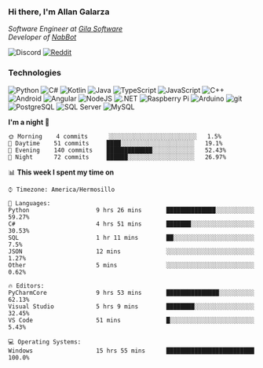 ### Hi there, I'm Allan Galarza
*Software Engineer at [Gila Software](https://gilasw.com)*  
*Developer of [NabBot](https://nabbot.xyz)*

![Discord](https://img.shields.io/badge/Galarzaa%238515-7289DA?logo=discord&style=flat-square&logoColor=white)
[![Reddit](https://img.shields.io/badge/Galarzaa%238515-FF4500?logo=reddit&style=flat-square&logoColor=white)](https://reddit.com/u/Galarzaa)

### Technologies
![Python](https://img.shields.io/badge/Python-4B8BBE?style=flat-square&logo=python&logoColor=white)
![C#](https://img.shields.io/badge/C%23-690081?style=flat-square&logo=c-sharp&logoColor=white)
![Kotlin](https://img.shields.io/badge/Kotlin-5848F4?logo=kotlin&style=flat-square&logoColor=white)
![Java](https://img.shields.io/badge/Java-ED8B00?style=flat-square&logo=java)
![TypeScript](https://img.shields.io/badge/TypeScript-007ACC?style=flat-square&logo=typescript)
![JavaScript](https://img.shields.io/badge/JavaScript-323330?style=flat-square&logo=javascript&logoColor=white)
![C++](https://img.shields.io/badge/C%2B%2B-0180CD?style=flat-square&logo=c%2B%2B)
![Android](https://img.shields.io/badge/Android-78C257?style=flat-square&logo=android&logoColor=white)
![Angular](https://img.shields.io/badge/Angular-C3002F?style=flat-square&logo=angular)
![NodeJS](https://img.shields.io/badge/NodeJS-3C873A?style=flat-square&logo=node.js&logoColor=white)
![.NET](https://img.shields.io/badge/.NET-690081?style=flat-square&logo=.net)
![Raspberry Pi](https://img.shields.io/badge/RaspberryPi-C41949?style=flat-square&logo=raspberry-pi)
![Arduino](https://img.shields.io/badge/Arduino-00979D?style=flat-square&logo=arduino&logoColor=white)
![git](https://img.shields.io/badge/git-F05133?style=flat-square&logo=git&logoColor=white)
![PostgreSQL](https://img.shields.io/badge/PostgreSQL-0064a5?style=flat-square&logo=postgresql)
![SQL Server](https://img.shields.io/badge/SQL_Server-E02E28?style=flat-square&logo=microsoft-sql-server)
![MySQL](https://img.shields.io/badge/MySQL-00758F?style=flat-square&logo=mysql&logoColor=white)

<!--
**Galarzaa90/Galarzaa90** is a ✨ _special_ ✨ repository because its `README.md` (this file) appears on your GitHub profile.

Here are some ideas to get you started:

- 🔭 I’m currently working on ...
- 🌱 I’m currently learning ...
- 👯 I’m looking to collaborate on ...
- 🤔 I’m looking for help with ...
- 💬 Ask me about ...
- 📫 How to reach me: ...
- 😄 Pronouns: ...
- ⚡ Fun fact: ...
-->

<!--START_SECTION:waka-->
**I'm a night 🦉** 

```text
🌞 Morning    4 commits      ░░░░░░░░░░░░░░░░░░░░░░░░░   1.5% 
🌆 Daytime    51 commits     ████░░░░░░░░░░░░░░░░░░░░░   19.1% 
🌃 Evening    140 commits    █████████████░░░░░░░░░░░░   52.43% 
🌙 Night      72 commits     ██████░░░░░░░░░░░░░░░░░░░   26.97%

```


📊 **This week I spent my time on** 

```text
⌚︎ Timezone: America/Hermosillo

💬 Languages: 
Python                   9 hrs 26 mins       ██████████████░░░░░░░░░░░   59.27% 
C#                       4 hrs 51 mins       ███████░░░░░░░░░░░░░░░░░░   30.53% 
SQL                      1 hr 11 mins        ██░░░░░░░░░░░░░░░░░░░░░░░   7.5% 
JSON                     12 mins             ░░░░░░░░░░░░░░░░░░░░░░░░░   1.27% 
Other                    5 mins              ░░░░░░░░░░░░░░░░░░░░░░░░░   0.62%

🔥 Editors: 
PyCharmCore              9 hrs 53 mins       ███████████████░░░░░░░░░░   62.13% 
Visual Studio            5 hrs 9 mins        ████████░░░░░░░░░░░░░░░░░   32.45% 
VS Code                  51 mins             █░░░░░░░░░░░░░░░░░░░░░░░░   5.43%

💻 Operating Systems: 
Windows                  15 hrs 55 mins      █████████████████████████   100.0%

```


<!--END_SECTION:waka-->
